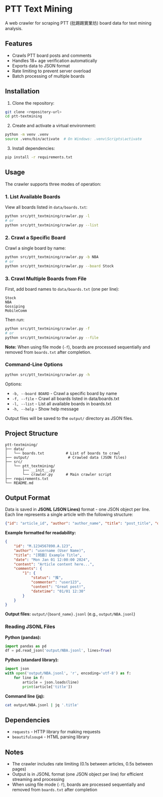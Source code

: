 # PTT Text Mining

A web crawler for scraping PTT (批踢踢實業坊) board data for text mining analysis.

## Features

- Crawls PTT board posts and comments
- Handles 18+ age verification automatically
- Exports data to JSON format
- Rate limiting to prevent server overload
- Batch processing of multiple boards

## Installation

1. Clone the repository:
```bash
git clone <repository-url>
cd ptt-textmining
```

2. Create and activate a virtual environment:
```bash
python -m venv .venv
source .venv/bin/activate  # On Windows: .venv\Scripts\activate
```

3. Install dependencies:
```bash
pip install -r requirements.txt
```

## Usage

The crawler supports three modes of operation:

### 1. List Available Boards

View all boards listed in `data/boards.txt`:

```bash
python src/ptt_textmining/crawler.py -l
# or
python src/ptt_textmining/crawler.py --list
```

### 2. Crawl a Specific Board

Crawl a single board by name:

```bash
python src/ptt_textmining/crawler.py -b NBA
# or
python src/ptt_textmining/crawler.py --board Stock
```

### 3. Crawl Multiple Boards from File

First, add board names to `data/boards.txt` (one per line):
```
Stock
NBA
Gossiping
MobileComm
```

Then run:
```bash
python src/ptt_textmining/crawler.py -f
# or
python src/ptt_textmining/crawler.py --file
```

**Note:** When using file mode (`-f`), boards are processed sequentially and removed from `boards.txt` after completion.

### Command-Line Options

```bash
python src/ptt_textmining/crawler.py -h
```

Options:
- `-b, --board BOARD` - Crawl a specific board by name
- `-f, --file` - Crawl all boards listed in data/boards.txt
- `-l, --list` - List all available boards in boards.txt
- `-h, --help` - Show help message

Output files will be saved to the `output/` directory as JSON files.

## Project Structure

```
ptt-textmining/
├── data/
│   └── boards.txt          # List of boards to crawl
├── output/                  # Crawled data (JSON files)
├── src/
│   └── ptt_textmining/
│       ├── __init__.py
│       └── crawler.py      # Main crawler script
├── requirements.txt
└── README.md
```

## Output Format

Data is saved in **JSONL (JSON Lines)** format - one JSON object per line. Each line represents a single article with the following structure:

```json
{"id": "article_id", "author": "author_name", "title": "post_title", "date": "post_date", "content": "main_content", "comments": {"1": {"status": "推/噓/→", "commenter": "user_id", "content": "comment_text", "datetime": "comment_time"}}}
```

**Example formatted for readability:**
```json
{
    "id": "M.1234567890.A.123",
    "author": "username (User Name)",
    "title": "[問題] Example Title",
    "date": "Mon Jan 01 12:00:00 2024",
    "content": "Article content here...",
    "comments": {
        "1": {
            "status": "推",
            "commenter": "user123",
            "content": "Great post!",
            "datetime": "01/01 12:30"
        }
    }
}
```

**Output files:** `output/{board_name}.jsonl` (e.g., `output/NBA.jsonl`)

### Reading JSONL Files

**Python (pandas):**
```python
import pandas as pd
df = pd.read_json('output/NBA.jsonl', lines=True)
```

**Python (standard library):**
```python
import json
with open('output/NBA.jsonl', 'r', encoding='utf-8') as f:
    for line in f:
        article = json.loads(line)
        print(article['title'])
```

**Command line (jq):**
```bash
cat output/NBA.jsonl | jq '.title'
```

## Dependencies

- `requests` - HTTP library for making requests
- `beautifulsoup4` - HTML parsing library

## Notes

- The crawler includes rate limiting (0.1s between articles, 0.5s between pages)
- Output is in JSONL format (one JSON object per line) for efficient streaming and processing
- When using file mode (`-f`), boards are processed sequentially and removed from `boards.txt` after completion

